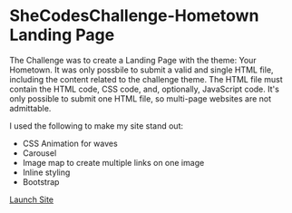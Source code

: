 # SheCodesChallenge-Hometown Landing Page

The Challenge was to create a Landing Page with the theme: Your Hometown.
It was only possbile to submit a valid and single HTML file, including the content related to the challenge theme. 
The HTML file must contain the HTML code, CSS code, and, optionally, JavaScript code. 
It's only possible to submit one HTML file, so multi-page websites are not admittable.

I used the following to make my site stand out:
- CSS Animation for waves
- Carousel
- Image map to create multiple links on one image
- Inline styling
- Bootstrap 

[Launch Site](https://anisam04.github.io/SheCodesChallenge-HometownPage/)
